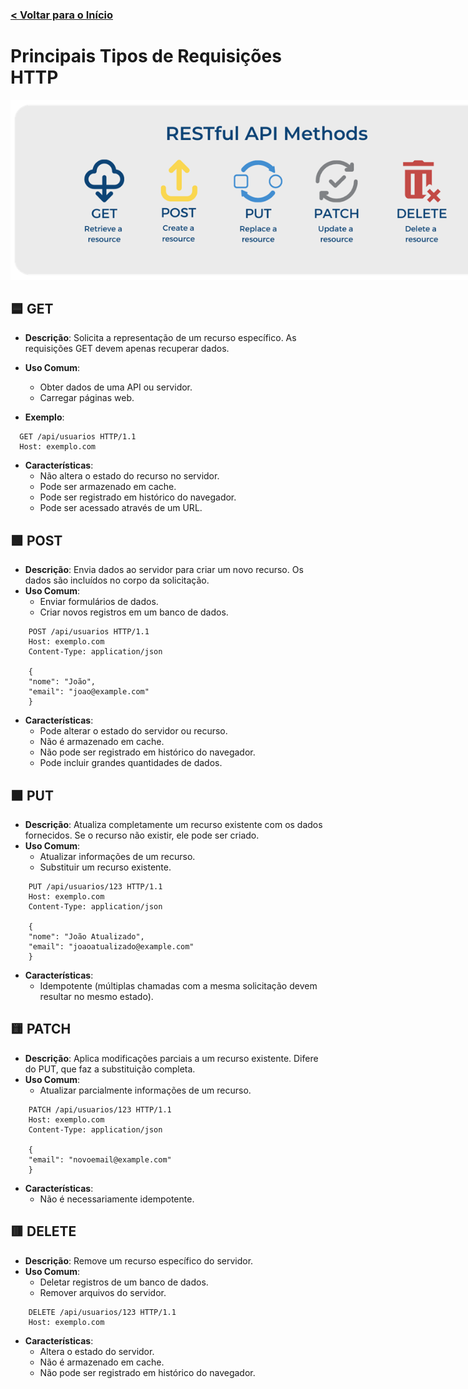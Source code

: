 ### [< Voltar para o Início](./)

# Principais Tipos de Requisições HTTP
<img src="./docs/requestHttp.png" alt="API" title="API" style="max-width: 800px;">


## 🟦 GET
- **Descrição**: Solicita a representação de um recurso específico. As requisições GET devem apenas recuperar dados.
- **Uso Comum**: 
  - Obter dados de uma API ou servidor.
  - Carregar páginas web.
  
- **Exemplo**:
```http
  GET /api/usuarios HTTP/1.1
  Host: exemplo.com
```
- **Características**: 
  - Não altera o estado do recurso no servidor.
  - Pode ser armazenado em cache.
  - Pode ser registrado em histórico do navegador.
  - Pode ser acessado através de um URL.

## 🟩 POST
- **Descrição**: Envia dados ao servidor para criar um novo recurso. Os dados são incluídos no corpo da solicitação.
- **Uso Comum**: 
  - Enviar formulários de dados.
  - Criar novos registros em um banco de dados.
```
    POST /api/usuarios HTTP/1.1
    Host: exemplo.com
    Content-Type: application/json

    {
    "nome": "João",
    "email": "joao@example.com"
    }
```
- **Características**: 
  - Pode alterar o estado do servidor ou recurso.
  - Não é armazenado em cache.
  - Não pode ser registrado em histórico do navegador.
  - Pode incluir grandes quantidades de dados.


## 🟧 PUT
- **Descrição**: Atualiza completamente um recurso existente com os dados fornecidos. Se o recurso não existir, ele pode ser criado.
- **Uso Comum**: 
  - Atualizar informações de um recurso.
  - Substituir um recurso existente.
  
```
    PUT /api/usuarios/123 HTTP/1.1
    Host: exemplo.com
    Content-Type: application/json

    {
    "nome": "João Atualizado",
    "email": "joaoatualizado@example.com"
    }

```
- **Características**: 
  - Idempotente (múltiplas chamadas com a mesma solicitação devem resultar no mesmo estado).


## 🟨 PATCH
- **Descrição**: Aplica modificações parciais a um recurso existente. Difere do PUT, que faz a substituição completa.
- **Uso Comum**: 
  - Atualizar parcialmente informações de um recurso.
  
```
    PATCH /api/usuarios/123 HTTP/1.1
    Host: exemplo.com
    Content-Type: application/json

    {
    "email": "novoemail@example.com"
    }

```
- **Características**: 
  - Não é necessariamente idempotente.


## 🟥 DELETE
- **Descrição**: Remove um recurso específico do servidor.
- **Uso Comum**: 
  - Deletar registros de um banco de dados.
  - Remover arquivos do servidor.
  
```
    DELETE /api/usuarios/123 HTTP/1.1
    Host: exemplo.com

```
- **Características**: 
  - Altera o estado do servidor.
  - Não é armazenado em cache.
  - Não pode ser registrado em histórico do navegador.